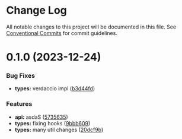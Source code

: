 # Change Log

All notable changes to this project will be documented in this file.
See [Conventional Commits](https://conventionalcommits.org) for commit guidelines.

# 0.1.0 (2023-12-24)


### Bug Fixes

* **types:** verdaccio impl ([b3d44fd](https://github.com/mike-north/js-ts-monorepos/commit/b3d44fd9a316442877d6625003c930b92124bca2))


### Features

* **api:** asdaS ([5735635](https://github.com/mike-north/js-ts-monorepos/commit/5735635e0dbc852f704d8c5f14dc8061628855ff))
* **types:** fixing hooks ([9bbb609](https://github.com/mike-north/js-ts-monorepos/commit/9bbb609c152faf8828a4386a8100596d1c38c9c2))
* **types:** many util changes ([20dcf9b](https://github.com/mike-north/js-ts-monorepos/commit/20dcf9b6ec5d3d3b5cfb9e5c49bc492cda1436f6))
